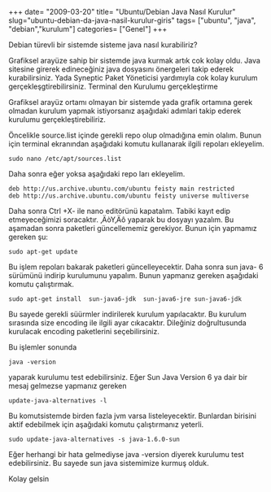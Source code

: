 +++
date= "2009-03-20"
title= "Ubuntu/Debian Java Nasıl Kurulur"
slug="ubuntu-debian-da-java-nasil-kurulur-giris"
tags= ["ubuntu", "java", "debian","kurulum"]
categories= ["Genel"]
+++


Debian türevli bir sistemde sisteme java nasıl kurabiliriz?

Grafiksel arayüze sahip bir sistemde java kurmak artık cok kolay oldu. Java sitesine girerek edineceğiniz java dosyasını önergeleri takip ederek kurabilirsiniz. Yada Syneptic Paket Yöneticisi yardımıyla cok kolay kurulum gerçekleşgtirebilirsiniz.
Terminal den Kurulumu gerçekleştirme

Grafiksel arayüz ortamı olmayan bir sistemde yada grafik ortamına gerek olmadan kurulum yapmak istiyorsanız aşağıdaki adımlari takip ederek kurulumu gerçekleştirebiliriz.

Öncelikle source.list içinde gerekli repo olup olmadığına emin olalım. Bunun için terminal ekranından aşağıdaki komutu kullanarak ilgili repoları ekleyelim.

	sudo nano /etc/apt/sources.list

Daha sonra eğer yoksa aşağıdaki repo ları ekleyelim.

	deb http://us.archive.ubuntu.com/ubuntu feisty main restricted
	deb http://us.archive.ubuntu.com/ubuntu feisty universe multiverse

Daha sonra Ctrl +X- ile nano editörünü kapatalım. Tabiki kayıt edip etmeyeceğimizi soracaktır. ‚ÄòY‚Äô yaparak bu dosyayı yazalım. Bu aşamadan sonra paketleri güncellememiz gerekiyor. Bunun için yapmamız gereken şu:
	
	sudo apt-get update

Bu işlem repoları bakarak paketleri güncelleyecektir. Daha sonra sun java- 6 sürümünü indirip kurulumunu yapalım. Bunun yapmanız gereken aşağıdaki komutu çalıştırmak.

	sudo apt-get install  sun-java6-jdk  sun-java6-jre sun-java6-jdk

Bu sayede gerekli süürmler indirilerek kurulum yapılacaktır. Bu kurulum sırasında size encoding ile ilgili ayar cıkacaktır. Dileğiniz doğrultusunda kurulacak encoding paketlerini seçebilirsiniz.

Bu işlemler sonunda

	java -version

yaparak kurulumu test edebilirsiniz. Eğer Sun Java Version 6 ya dair bir mesaj gelmezse yapmanız gereken
	
	update-java-alternatives -l

Bu komutsistemde birden fazla jvm varsa listeleyecektir. Bunlardan birisini aktif edebilmek için aşağıdaki komutu çalıştırmanız yeterli.

	sudo update-java-alternatives -s java-1.6.0-sun

Eğer herhangi bir hata gelmediyse java -version diyerek kurulumu test edebilirsiniz. Bu sayede sun java sistemimize kurmuş olduk.

Kolay gelsin
